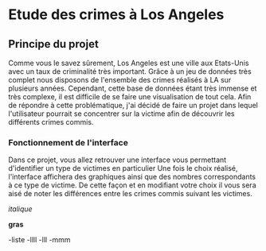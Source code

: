 # Etude des crimes à Los Angeles
## Principe du projet

Comme vous le savez sûrement, Los Angeles est une ville aux Etats-Unis avec un taux de criminalité très important. Grâce à un jeu de données très complet nous disposons de l'ensemble des crimes réalisés à LA sur plusieurs années.
Cependant, cette base de données étant très immense et très complexe, il est difficile de se faire une visualisation de tout cela.
Afin de répondre à cette problématique, j'ai décidé de faire un projet dans lequel l'utilisateur pourrait se concentrer sur la victime afin de découvrir les différents crimes commis.

### Fonctionnement de l'interface

Dans ce projet, vous allez retrouver une interface vous permettant d'identifier un type de victimes en particulier
Une fois le choix réalisé, l'interface affichera des graphiques ainsi que des nombres correspondants à ce type de victime. 
De cette façon et en modifiant votre choix il vous sera aisé de noter les différences entre les crimes commis suivant les victimes.


*italique*

**gras**

-liste
-llll
    -lll
    -mmm

